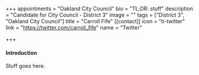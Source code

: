 +++
appointments = "Oakland City Council"
bio = "TL;DR: stuff"
description = "Candidate for City Council - District 3"
image = ""
tags = ["District 3", "Oakland City Council"]
title = "Carroll Fife"
[[contact]]
icon = "ti-twitter"
link = "https://twitter.com/carroll_fife"
name = "Twitter"

+++
#### Introduction

Stuff goes here.